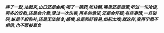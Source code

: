 ***摔了一跤,站起来,山口还是会疼;喝了一碗药,吃块糖,嘴里还是很苦;听过一句冷语,再多的安慰,还是会介意;受过一次伤害,再多的承诺,还是会怀疑;有些事情,一旦破碎,纵是千般弥补,还是无法修复;感情,总是和好容易,如初太难;就这样,变得宁愿不相信,也不愿被辜负***